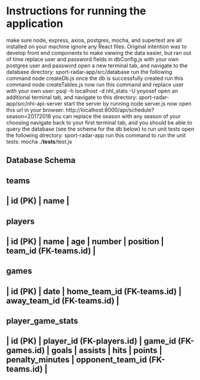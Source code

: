 # Instructions for running the application

make sure node, express, axios, postgres, mocha, and supertest are all installed on your machine
ignore any React files. Original intention was to develop front end components to make viewing the data easier, but ran out of time
replace user and password fields in dbConfig.js with your own postgres user and password
open a new terminal tab, and navigate to the database directory: sport-radar-app/src/database
run the following command node createDb.js
once the db is successfully created run this command node createTables.js
now run this command and replace user with your own user: psql -h localhost -d nhl_stats -U yoyosef
open an additional terminal tab, and navigate to this directory: sport-radar-app/src/nhl-api-server
start the server by running node server.js
now open this url in your browser: http://localhost:8000/api/schedule?season=20172018
you can replace the season with any season of your choosing 
navigate back to your first terminal tab, and you should be able to query the database (see the schema for the db below)
to run unit tests open the following directory: sport-radar-app
run this command to run the unit tests: mocha ./__tests__/test.js

## Database Schema
teams
----------
| id (PK) |   name   |
-----------------------

players
-----------------------------------------
| id (PK) |   name   | age | number | position | team_id (FK-teams.id) |
-------------------------------------------------------------------------

games
---------------------------------------------------
| id (PK) |     date     | home_team_id (FK-teams.id) | away_team_id (FK-teams.id) |
--------------------------------------------------------------------------

player_game_stats
-----------------------------------------------------------------------------------
| id (PK) | player_id (FK-players.id) | game_id (FK-games.id) | goals | assists | hits | points | penalty_minutes | opponent_team_id (FK-teams.id) |
------------------------------------------------------------------------------------------------------------------------------------------------------------


